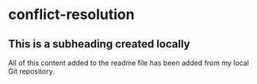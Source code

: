 # conflict-resolution

## This is a subheading created locally

All of this content added to the readme file has been added from my local Git repository. 
